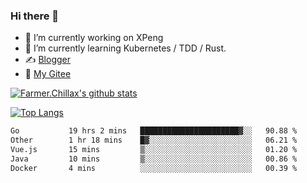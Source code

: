 ### Hi there 👋

- 🔭 I’m currently working on XPeng
- 🌱 I’m currently learning Kubernetes / TDD / Rust.
- ✍️ [Blogger](https://blog.farmer233.top)
- 🤔 [My Gitee](https://gitee.com/Farmer-chong)


[![Farmer.Chillax's github stats](https://github-readme-stats.vercel.app/api?username=FarmerChillax)](https://github.com/anuraghazra/github-readme-stats)

[![Top Langs](https://github-readme-stats.vercel.app/api/top-langs/?username=FarmerChillax&layout=compact&hide=html,css,javascript)](https://github.com/anuraghazra/github-readme-stats)


<a href="https://wakatime.com/@Farmer"> </a>
          <!--START_SECTION:waka-->

```txt
Go           19 hrs 2 mins   ██████████████████████▓░░   90.88 %
Other        1 hr 18 mins    █▓░░░░░░░░░░░░░░░░░░░░░░░   06.21 %
Vue.js       15 mins         ▒░░░░░░░░░░░░░░░░░░░░░░░░   01.20 %
Java         10 mins         ▒░░░░░░░░░░░░░░░░░░░░░░░░   00.86 %
Docker       4 mins          ░░░░░░░░░░░░░░░░░░░░░░░░░   00.39 %
```

<!--END_SECTION:waka-->



<!--
**Farmer-chong/Farmer-chong** is a ✨ _special_ ✨ repository because its `README.md` (this file) appears on your GitHub profile.

Here are some ideas to get you started:

- 🔭 I’m currently working on ...
- 🌱 I’m currently learning ...
- 👯 I’m looking to collaborate on ...
- 🤔 I’m looking for help with ...
- 💬 Ask me about ...
- 📫 How to reach me: ...
- 😄 Pronouns: ...
- ⚡ Fun fact: ...
-->
